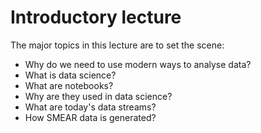 # Introductory lecture 

The major topics in this lecture are to set the scene: 

* Why do we need to use modern ways to analyse data? 
* What is data science?
* What are notebooks?
* Why are they used in data science?
* What are today's data streams?
* How SMEAR data is generated?